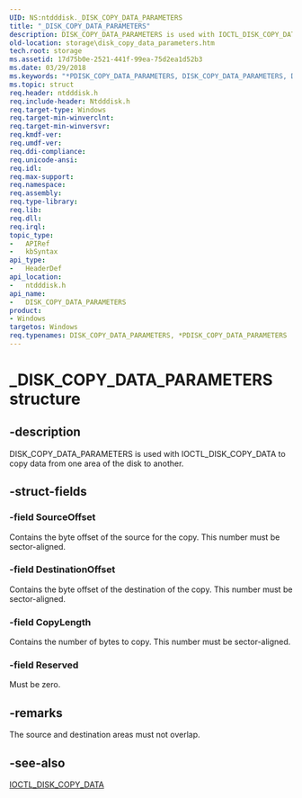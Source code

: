 ```yaml
---
UID: NS:ntdddisk._DISK_COPY_DATA_PARAMETERS
title: "_DISK_COPY_DATA_PARAMETERS"
description: DISK_COPY_DATA_PARAMETERS is used with IOCTL_DISK_COPY_DATA to copy data from one area of the disk to another.
old-location: storage\disk_copy_data_parameters.htm
tech.root: storage
ms.assetid: 17d75b0e-2521-441f-99ea-75d2ea1d52b3
ms.date: 03/29/2018
ms.keywords: "*PDISK_COPY_DATA_PARAMETERS, DISK_COPY_DATA_PARAMETERS, DISK_COPY_DATA_PARAMETERS structure [Storage Devices], PDISK_COPY_DATA_PARAMETERS, PDISK_COPY_DATA_PARAMETERS structure pointer [Storage Devices], _DISK_COPY_DATA_PARAMETERS, ntdddisk/DISK_COPY_DATA_PARAMETERS, ntdddisk/PDISK_COPY_DATA_PARAMETERS, storage.disk_copy_data_parameters, structs-disk_3b1d751a-57a0-47a6-accd-f895fdb9bb61.xml"
ms.topic: struct
req.header: ntdddisk.h
req.include-header: Ntdddisk.h
req.target-type: Windows
req.target-min-winverclnt: 
req.target-min-winversvr: 
req.kmdf-ver: 
req.umdf-ver: 
req.ddi-compliance: 
req.unicode-ansi: 
req.idl: 
req.max-support: 
req.namespace: 
req.assembly: 
req.type-library: 
req.lib: 
req.dll: 
req.irql: 
topic_type:
-	APIRef
-	kbSyntax
api_type:
-	HeaderDef
api_location:
-	ntdddisk.h
api_name:
-	DISK_COPY_DATA_PARAMETERS
product:
- Windows
targetos: Windows
req.typenames: DISK_COPY_DATA_PARAMETERS, *PDISK_COPY_DATA_PARAMETERS
---
```


# _DISK_COPY_DATA_PARAMETERS structure


## -description


DISK_COPY_DATA_PARAMETERS is used with IOCTL_DISK_COPY_DATA to copy data from one area of the disk to another.


## -struct-fields




### -field SourceOffset

Contains the byte offset of the source for the copy. This number must be sector-aligned.


### -field DestinationOffset

Contains the byte offset of the destination of the copy. This number must be sector-aligned.


### -field CopyLength

Contains the number of bytes to copy. This number must be sector-aligned.


### -field Reserved

Must be zero.


## -remarks



The source and destination areas must not overlap.




## -see-also




<a href="https://msdn.microsoft.com/library/windows/hardware/ff559434">IOCTL_DISK_COPY_DATA</a>
 

 

